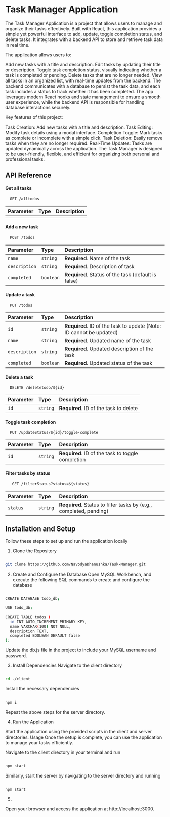 # Task Manager Application

The Task Manager Application is a project that allows users to manage and organize their tasks effectively. Built with React, this application provides a simple yet powerful interface to add, update, toggle completion status, and delete tasks. It integrates with a backend API to store and retrieve task data in real time.

The application allows users to:

Add new tasks with a title and description.
Edit tasks by updating their title or description.
Toggle task completion status, visually indicating whether a task is completed or pending.
Delete tasks that are no longer needed.
View all tasks in an organized list, with real-time updates from the backend.
The backend communicates with a database to persist the task data, and each task includes a status to track whether it has been completed. The app leverages modern React hooks and state management to ensure a smooth user experience, while the backend API is responsible for handling database interactions securely.

Key features of this project:

Task Creation: Add new tasks with a title and description.
Task Editing: Modify task details using a modal interface.
Completion Toggle: Mark tasks as complete or incomplete with a simple click.
Task Deletion: Easily remove tasks when they are no longer required.
Real-Time Updates: Tasks are updated dynamically across the application.
The Task Manager is designed to be user-friendly, flexible, and efficient for organizing both personal and professional tasks.


## API Reference

#### Get all tasks

```http
  GET /alltodos
```

| Parameter | Type | Description |
|:----------|:-----|:------------|
|           |      |             |

#### Add a new task

```http
  POST /todos
```

| Parameter | Type     | Description                       |
| :-------- | :------- | :-------------------------------- |
| `name`      | `string` | **Required**. Name of the task |
| `description`      | `string` | **Required**. Description of task |
| `completed`      | `boolean` | **Required**. Status of the task (default is false) |


#### Update a task

```http
  PUT /todos
```

| Parameter | Type     | Description                       |
| :-------- | :------- | :-------------------------------- |
| `id`      | `string` | **Required**. ID of the task to update (Note: ID cannot be updated) |
| `name`      | `string` | **Required**. Updated name of the task |
| `description`      | `string` | **Required**.  Updated description of the task |
| `completed`      | `boolean` | **Required**. Updated status of the task |

#### Delete a task

```http
  DELETE /deletetodo/${id}
```

| Parameter | Type     | Description                |
| :-------- | :------- | :------------------------- |
| `id` | `string` | **Required**. ID of the task to delete |

#### Toggle task completion

```http
  PUT /updateStatus/${id}/toggle-complete
```

| Parameter | Type     | Description                |
| :-------- | :------- | :------------------------- |
| `id` | `string` | **Required**. ID of the task to toggle completion |

#### Filter tasks by status

```http
   GET /filterStatus?status=${status}
```

| Parameter | Type     | Description                |
| :-------- | :------- | :------------------------- |
| `status` | `string` | **Required**. Status to filter tasks by (e.g., completed, pending) |


## Installation and Setup

Follow these steps to set up and run the application locally

1. Clone the Repository
```bash

git clone https://github.com/NavodyaDhanushka/Task-Manager.git
```
2. Create and Configure the Database
   Open MySQL Workbench, and execute the following SQL commands to create and configure the database
```bash

CREATE DATABASE todo_db;

USE todo_db;

CREATE TABLE todos (
  id INT AUTO_INCREMENT PRIMARY KEY,
  name VARCHAR(100) NOT NULL,
  description TEXT,
  completed BOOLEAN DEFAULT false
);
```
Update the db.js file in the project to include your MySQL username and password.

3. Install Dependencies
   Navigate to the client directory
```bash

cd ./client
```
Install the necessary dependencies
```bash

npm i
```
Repeat the above steps for the server directory.

4. Run the Application

Start the application using the provided scripts in the client and server directories.
Usage
Once the setup is complete, you can use the application to manage your tasks efficiently.

Navigate to the client directory in your terminal and run
```bash

npm start
```
Similarly, start the server by navigating to the server directory and running
```bash

npm start
```
5.
Open your browser and access the application at http://localhost:3000.

    

